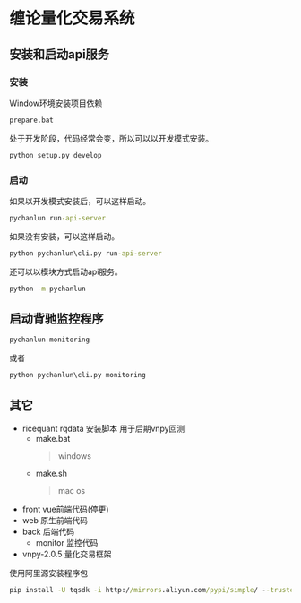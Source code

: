 # 缠论量化交易系统

## 安装和启动api服务

### 安装

Window环境安装项目依赖

```cmd
prepare.bat
```

处于开发阶段，代码经常会变，所以可以以开发模式安装。

```cmd
python setup.py develop
```

### 启动

如果以开发模式安装后，可以这样启动。

```cmd
pychanlun run-api-server
```

如果没有安装，可以这样启动。

```cmd
python pychanlun\cli.py run-api-server
```

还可以以模块方式启动api服务。

```cmd
python -m pychanlun
```

## 启动背驰监控程序

```cmd
pychanlun monitoring
```

或者

```cmd
python pychanlun\cli.py monitoring
```

## 其它

- ricequant rqdata 安装脚本 用于后期vnpy回测
  - make.bat
    >windows
  - make.sh
    >mac os
- front vue前端代码(停更)
- web 原生前端代码
- back 后端代码
  - monitor 监控代码
- vnpy-2.0.5 量化交易框架

使用阿里源安装程序包

```cmd
pip install -U tqsdk -i http://mirrors.aliyun.com/pypi/simple/ --trusted-host=mirrors.aliyun.com
```
